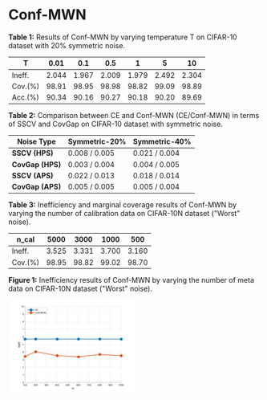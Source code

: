 # Conf-MWN

**Table 1:** Results of Conf-MWN by varying temperature T on CIFAR-10 dataset with 20% symmetric noise.

| T | 0.01 | 0.1 | 0.5 | 1 | 5 | 10 |
|------------|----------|----------|----------|----------|----------|----------|
| Ineff.  | 2.044     | 1.967    | 2.009    | 1.979     | 2.492    | 2.304     |
| Cov.(%)  | 98.91     | 98.95    | 98.98    | 98.82     | 99.09     | 98.89    |
| Acc.(%)   | 90.34     | 90.16     | 90.27     | 90.18     | 90.20     | 89.69     |


**Table 2:** Comparison between CE and Conf-MWN (CE/Conf-MWN) in terms of SSCV and CovGap on CIFAR-10 dataset with symmetric noise.

| Noise Type       | Symmetric-20%       | Symmetric-40%       |
|------------------|---------------------|---------------------|
| **SSCV (HPS)**   |   0.008 / 0.005  |  0.021 / 0.004 |    
| **CovGap (HPS)** |   0.003 / 0.004   |  0.004 /  0.005 |     
| **SSCV (APS)**   |   0.022 / 0.013   |  0.018 / 0.014  | 
| **CovGap (APS)** |   0.005 / 0.005  |  0.005 / 0.004  |  

**Table 3:** Inefficiency and marginal coverage results of Conf-MWN by varying the number of calibration data on CIFAR-10N dataset ("Worst" noise).

| n_cal |5000 | 3000 | 1000 | 500 |
|------------|----------|----------|----------|----------|
| Ineff.  | 3.525     | 3.331    | 3.700    | 3.160     |
| Cov.(%)  | 98.95     | 98.82    | 99.02    | 98.70     | 


**Figure 1:** Inefficiency results of Conf-MWN by varying the number of meta data on CIFAR-10N dataset ("Worst" noise).

<img src="https://github.com/yingliu0617/Conf-MWN/raw/main/meta_data_number.png" width="50%">
